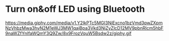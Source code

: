 # Turn on&off LED using Bluetooth

https://media.giphy.com/media/v1.Y2lkPTc5MGI3NjExcno1bzVmd3pwZXpmNzVhbzMwa3hvN2M1eWJ3MW1qajBpa3Vkd3NjZyZlcD12MV9pbnRlcm5hbF9naWZfYnlfaWQmY3Q9Zw/8x9FrozVquW5Bsdw2z/giphy.gif

